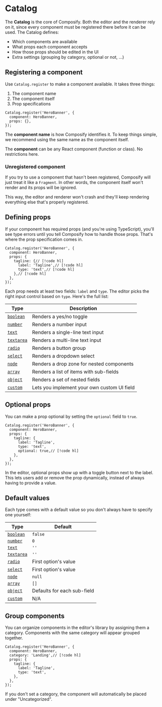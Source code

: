 # Catalog

The **Catalog** is the core of Composify. Both the editor and the renderer rely on it, since every component must be registered there before it can be used. The Catalog defines:

- Which components are available
- What props each component accepts
- How those props should be edited in the UI
- Extra settings (grouping by category, optional or not, ...)

## Registering a component

Use `Catalog.register` to make a component available. It takes three things:

1. The component name
2. The component itself
3. Prop specifications

```tsx [catalog.tsx]
Catalog.register('HeroBanner', {
  component: HeroBanner,
  props: {},
});
```

The **component name** is how Composify identifies it. To keep things simple, we recommend using the same name as the component itself.

The **component** can be any React component (function or class). No restrictions here.

### Unregistered component

If you try to use a component that hasn't been registered, Composify will just treat it like a `Fragment`. In other words, the component itself won't render and its props will be ignored.

This way, the editor and renderer won't crash and they'll keep rendering everything else that's properly registered.

## Defining props

If your component has required props (and you're using TypeScript), you'll see type errors until you tell Composify how to handle those props. That's where the prop specification comes in.

```tsx [catalog.tsx]
Catalog.register('HeroBanner', {
  component: HeroBanner,
  props: {
    tagline: {// [!code hl]
      label: 'Tagline',// [!code hl]
      type: 'text',// [!code hl]
    },// [!code hl]
  },
});
```

Each prop needs at least two fields: `label` and `type`. The editor picks the right input control based on `type`. Here's the full list:

|                       Type                      |                 Description                 |
|-------------------------------------------------|---------------------------------------------|
| [`boolean`](/docs/catalog/properties/boolean)   | Renders a yes/no toggle                     |
| [`number`](/docs/catalog/properties/number)     | Renders a number input                      |
| [`text`](/docs/catalog/properties/text)         | Renders a single-line text input            |
| [`textarea`](/docs/catalog/properties/textarea) | Renders a multi-line text input             |
| [`radio`](/docs/catalog/properties/radio)       | Renders a button group                      |
| [`select`](/docs/catalog/properties/select)     | Renders a dropdown select                   |
| [`node`](/docs/catalog/properties/node)         | Renders a drop zone for nested components   |
| [`array`](/docs/catalog/properties/array)       | Renders a list of items with sub-fields     |
| [`object`](/docs/catalog/properties/object)     | Renders a set of nested fields              |
| [`custom`](/docs/catalog/properties/custom)     | Lets you implement your own custom UI field |

## Optional props

You can make a prop optional by setting the `optional` field to `true`.

```tsx
Catalog.register('HeroBanner', {
  component: HeroBanner,
  props: {
    tagline: {
      label: 'Tagline',
      type: 'text',
      optional: true,// [!code hl]
    },
  },
});
```

In the editor, optional props show up with a toggle button next to the label. This lets users add or remove the prop dynamically, instead of always having to provide a value.

## Default values

Each type comes with a default value so you don't always have to specify one yourself:

|                       Type                      |            Default           |
|-------------------------------------------------|------------------------------|
| [`boolean`](/docs/catalog/properties/boolean)   | `false`                      |
| [`number`](/docs/catalog/properties/number)     | `0`                          |
| [`text`](/docs/catalog/properties/text)         | `''`                         |
| [`textarea`](/docs/catalog/properties/textarea) | `''`                         |
| [`radio`](/docs/catalog/properties/radio)       | First option's value          |
| [`select`](/docs/catalog/properties/select)     | First option's value          |
| [`node`](/docs/catalog/properties/node)         | `null`                       |
| [`array`](/docs/catalog/properties/array)       | `[]`                         |
| [`object`](/docs/catalog/properties/object)     | Defaults for each sub-field  |
| [`custom`](/docs/catalog/properties/custom)     | N/A                          |

## Group components

You can organize components in the editor's library by assigning them a category. Components with the same category will appear grouped together.

```tsx
Catalog.register('HeroBanner', {
  component: HeroBanner,
  category: 'Landing',// [!code hl]
  props: {
    tagline: {
      label: 'Tagline',
      type: 'text',
    },
  },
});
```

If you don't set a category, the component will automatically be placed under "Uncategorized".
